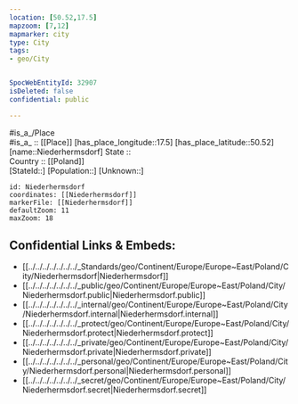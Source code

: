 ```yaml
---
location: [50.52,17.5] 
mapzoom: [7,12] 
mapmarker: city 
type: City
tags:
- geo/City


SpocWebEntityId: 32907
isDeleted: false
confidential: public

---
```

#is_a_/Place  
#is_a_ :: [[Place]] 
[has_place_longitude::17.5] 
[has_place_latitude::50.52] 
[name::Niederhermsdorf] 
State ::  
Country :: [[Poland]]  
[StateId::] 
[Population::] 
[Unknown::] 


```leaflet
id: Niederhermsdorf
coordinates: [[Niederhermsdorf]] 
markerFile: [[Niederhermsdorf]] 
defaultZoom: 11 
maxZoom: 18
```


## Confidential Links & Embeds: 
- [[../../../../../../../_Standards/geo/Continent/Europe/Europe~East/Poland/City/Niederhermsdorf|Niederhermsdorf]] 
- [[../../../../../../../_public/geo/Continent/Europe/Europe~East/Poland/City/Niederhermsdorf.public|Niederhermsdorf.public]] 
- [[../../../../../../../_internal/geo/Continent/Europe/Europe~East/Poland/City/Niederhermsdorf.internal|Niederhermsdorf.internal]] 
- [[../../../../../../../_protect/geo/Continent/Europe/Europe~East/Poland/City/Niederhermsdorf.protect|Niederhermsdorf.protect]] 
- [[../../../../../../../_private/geo/Continent/Europe/Europe~East/Poland/City/Niederhermsdorf.private|Niederhermsdorf.private]] 
- [[../../../../../../../_personal/geo/Continent/Europe/Europe~East/Poland/City/Niederhermsdorf.personal|Niederhermsdorf.personal]] 
- [[../../../../../../../_secret/geo/Continent/Europe/Europe~East/Poland/City/Niederhermsdorf.secret|Niederhermsdorf.secret]] 

